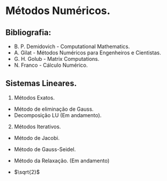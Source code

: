 # Métodos Numéricos.

## Bibliografia:
- B. P. Demidovich - Computational Mathematics.
- A. Gilat - Métodos Numéricos para Engenheiros e Cientistas.
- G. H. Golub - Matrix Computations.
- N. Franco - Cálculo Numérico.

## Sistemas Lineares.
1. Métodos Exatos.
- Método de eliminação de Gauss.
- Decomposição LU (Em andamento).

2. Métodos Iterativos.
- Método de Jacobi.
- Método de Gauss-Seidel.
- Método da Relaxação. (Em andamento)

- $\sqrt{2}$
